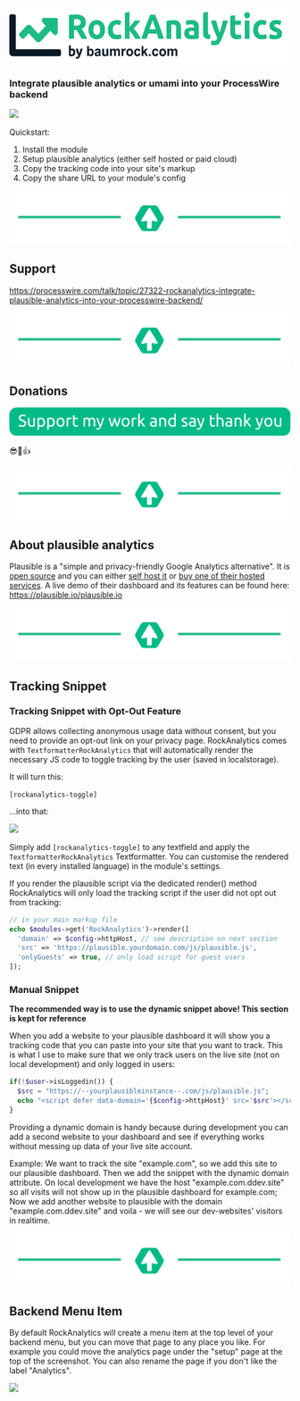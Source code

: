 <img src=https://github.com/baumrock/RockAnalytics/raw/main/RockAnalytics.svg height=100>

### Integrate plausible analytics or umami into your ProcessWire backend

<img src=https://i.imgur.com/q7IIR5V.png>

<br>

Quickstart:

1. Install the module
1. Setup plausible analytics (either self hosted or paid cloud)
1. Copy the tracking code into your site's markup
1. Copy the share URL to your module's config

<img src=https://github.com/baumrock/RockAnalytics/raw/main/hr.svg>

## Support

https://processwire.com/talk/topic/27322-rockanalytics-integrate-plausible-analytics-into-your-processwire-backend/

<img src=https://github.com/baumrock/RockAnalytics/raw/main/hr.svg>

## Donations

[![img](https://github.com/baumrock/RockFinder3/raw/master/donate.svg)](https://paypal.me/baumrock)

😎🤗👍

<img src=https://github.com/baumrock/RockAnalytics/raw/main/hr.svg>

## About plausible analytics

Plausible is a "simple and privacy-friendly Google Analytics alternative". It is [open source](https://plausible.io/open-source-website-analytics) and you can either [self host it](https://plausible.io/self-hosted-web-analytics) or [buy one of their hosted services](https://plausible.io/#pricing). A live demo of their dashboard and its features can be found here: https://plausible.io/plausible.io

<img src=https://github.com/baumrock/RockAnalytics/raw/main/hr.svg>

## Tracking Snippet

### Tracking Snippet with Opt-Out Feature

GDPR allows collecting anonymous usage data without consent, but you need to provide an opt-out link on your privacy page. RockAnalytics comes with `TextformatterRockAnalytics` that will automatically render the necessary JS code to toggle tracking by the user (saved in localstorage).

It will turn this:

`[rockanalytics-toggle]`

...into that:

<img src=https://i.imgur.com/FYssLFA.gif>

Simply add `[rockanalytics-toggle]` to any textfield and apply the `TextformatterRockAnalytics` Textformatter. You can customise the rendered text (in every installed language) in the module's settings.

If you render the plausible script via the dedicated render() method RockAnalytics will only load the tracking script if the user did not opt out from tracking:

```php
// in your main markup file
echo $modules->get('RockAnalytics')->render([
  'domain' => $config->httpHost, // see description on next section
  'src' => 'https://plausible.yourdomain.com/js/plausible.js',
  'onlyGuests' => true, // only load script for guest users
]);
```

### Manual Snippet

**The recommended way is to use the dynamic snippet above! This section is kept for reference**

When you add a website to your plausible dashboard it will show you a tracking code that you can paste into your site that you want to track. This is what I use to make sure that we only track users on the live site (not on local development) and only logged in users:

```php
if(!$user->isLoggedin()) {
  $src = "https://--yourplausibleinstance--.com/js/plausible.js";
  echo "<script defer data-domain='{$config->httpHost}' src='$src'></script>";
}
```

Providing a dynamic domain is handy because during development you can add a second website to your dashboard and see if everything works without messing up data of your live site account.

Example: We want to track the site "example.com", so we add this site to our plausible dashboard. Then we add the snippet with the dynamic domain attribute. On local development we have the host "example.com.ddev.site" so all visits will not show up in the plausible dashboard for example.com; Now we add another website to plausible with the domain "example.com.ddev.site" and voila - we will see our dev-websites' visitors in realtime.

<img src=https://github.com/baumrock/RockAnalytics/raw/main/hr.svg>

## Backend Menu Item

By default RockAnalytics will create a menu item at the top level of your backend menu, but you can move that page to any place you like. For example you could move the analytics page under the "setup" page at the top of the screenshot. You can also rename the page if you don't like the label "Analytics".

<img src=https://i.imgur.com/WjkRU1Q.png width=300>
